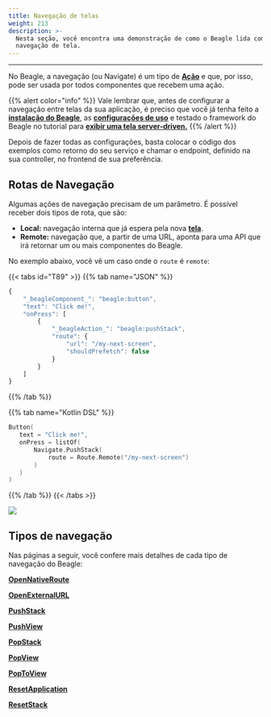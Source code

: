 ```yaml
---
title: Navegação de telas
weight: 213
description: >-
  Nesta seção, você encontra uma demonstração de como o Beagle lida com
  navegação de tela.
---
```


---

No Beagle, a navegação \(ou Navigate\) é um tipo de [**Ação**](/pt/docs/api/actions) e que, por isso, pode ser usada por todos componentes que recebem uma ação. 

{{% alert color="info" %}}
Vale lembrar que, antes de configurar a navegação entre telas da sua aplicação, é preciso que você já tenha feito a [**instalação do Beagle**](/pt/docs/get-started/installing-beagle/), as [**configurações de uso**](/pt/docs/get-started/using-beagle/) e testado o framework do Beagle no tutorial para [**exibir uma tela server-driven.**](/pt/docs/tutorials/how-to-display-a-screen) 
{{% /alert %}}

Depois de fazer todas as configurações, basta colocar o código dos exemplos como retorno do seu serviço e chamar o endpoint, definido na sua controller, no frontend de sua preferência.

## Rotas de Navegação

Algumas ações de navegação precisam de um parâmetro. É possível receber dois tipos de rota, que são:

* **Local:** navegação interna que já espera pela nova [**tela**](/pt/docs/api/screen/). 
* **Remote:**  navegação que, a partir de uma URL, aponta para uma API que irá retornar um ou mais componentes do Beagle. 

No exemplo abaixo, você vê um caso onde o `route` é `remote`:

{{< tabs id="T89" >}}
{{% tab name="JSON" %}}
```javascript
{
    "_beagleComponent_": "beagle:button",
    "text": "Click me!",
    "onPress": [
        {
            "_beagleAction_": "beagle:pushStack",
            "route": {
                "url": "/my-next-screen",
                "shouldPrefetch": false
            }
        }
    ]
}
```
{{% /tab %}}

{{% tab name="Kotlin DSL" %}}
```kotlin
Button(
   text = "Click me!",
   onPress = listOf(
       Navigate.PushStack(
           route = Route.Remote("/my-next-screen")
       )
   )
)
```
{{% /tab %}}
{{< /tabs >}}

![](/navigate-remote.gif)



## Tipos de navegação

Nas páginas a seguir, você confere mais detalhes de cada tipo de navegação do Beagle:

[**OpenNativeRoute**](/pt/docs/api/actions/navigate/opennativeroute)

[**OpenExternalURL**](/pt/docs/api/actions/navigate/openexternalurl)

[**PushStack**](/pt/docs/api/actions/navigate/pushstack)

[**PushView**](/pt/docs/api/actions/navigate/pushview)

[**PopStack**](/pt/docs/api/actions/navigate/popstack)

[**PopView**](/pt/docs/api/actions/navigate/popview)

[**PopToView**](/pt/docs/api/actions/navigate/poptoview)

[**ResetApplication**](/pt/docs/api/actions/navigate/resetapplication)

[**ResetStack**](/pt/docs/api/actions/navigate/resetstack)

